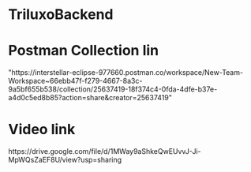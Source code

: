 # TriluxoBackend
<h1>Postman Collection lin</h1>
<a>"https://interstellar-eclipse-977660.postman.co/workspace/New-Team-Workspace~66ebb47f-f279-4667-8a3c-9a5bf655b538/collection/25637419-18f374c4-0fda-4dfe-b37e-a4d0c5ed8b85?action=share&creator=25637419"</a>

<h1>Video link</h1>
<img>https://drive.google.com/file/d/1MWay9aShkeQwEUvvJ-Ji-MpWQsZaEF8U/view?usp=sharing</img>


